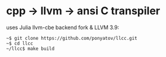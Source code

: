 # cpp -> llvm -> ansi C transpiler

uses Julia llvm-cbe backend fork & LLVM 3.9:

```
~$ git clone https://github.com/ponyatov/llcc.git
~$ cd llcc
~/llcc$ make build
```

